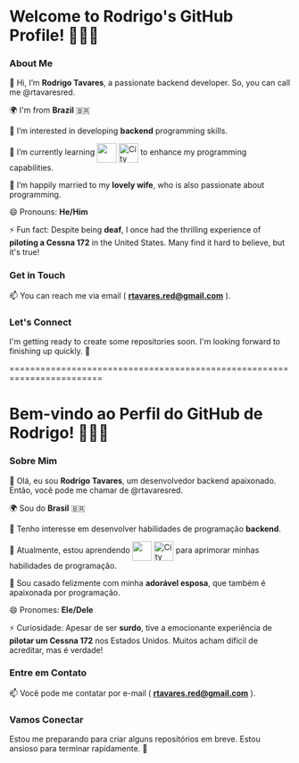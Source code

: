 
<h1>Welcome to Rodrigo's GitHub Profile! 👋👋👋</h1>

<h3>About Me</h3>

👋 Hi, I’m **Rodrigo Tavares**, a passionate backend developer. So, you can call me @rtavaresred.

🌍 I'm from **Brazil** 🇧🇷

👀 I’m interested in developing **backend** programming skills.

🌱 I’m currently learning <img src="https://www.jqueryscript.net/images/collective/functionality.js.gif" width="35px" align="center"> <img src="https://www.citypng.com/public/uploads/preview/hd-python-logo-symbol-transparent-png-735811696257415dbkifcuokn.png" width="35px" align="center" alt="City Png - @citypng.com"> to enhance my programming capabilities.

💞️ I’m happily married to my **lovely wife**, who is also passionate about programming.

😄 Pronouns: **He/Him**

⚡ Fun fact: Despite being **deaf**, I once had the thrilling experience of **piloting a Cessna 172** in the United States. Many find it hard to believe, but it's true!

<h3>Get in Touch</h3>

📫 You can reach me via email ( **rtavares.red@gmail.com** ).


<h3>Let's Connect</h3>

I'm getting ready to create some repositories soon. I'm looking forward to finishing up quickly. 🚀

========================================================================

<h1>Bem-vindo ao Perfil do GitHub de Rodrigo! 👋👋👋</h1>

<h3>Sobre Mim</h3>

👋 Olá, eu sou **Rodrigo Tavares**, um desenvolvedor backend apaixonado. Então, você pode me chamar de @rtavaresred.

🌍 Sou do **Brasil** 🇧🇷

👀 Tenho interesse em desenvolver habilidades de programação **backend**.

🌱 Atualmente, estou aprendendo <img src="https://www.jqueryscript.net/images/collective/functionality.js.gif" width="35px" align="center"> <img src="https://www.citypng.com/public/uploads/preview/hd-python-logo-symbol-transparent-png-735811696257415dbkifcuokn.png" width="35px" align="center" alt="City Png - @citypng.com"> para aprimorar minhas habilidades de programação.

💞️ Sou casado felizmente com minha **adorável esposa**, que também é apaixonada por programação.

😄 Pronomes: **Ele/Dele**

⚡ Curiosidade: Apesar de ser **surdo**, tive a emocionante experiência de **pilotar um Cessna 172** nos Estados Unidos. Muitos acham difícil de acreditar, mas é verdade!

<h3>Entre em Contato</h3>

📫 Você pode me contatar por e-mail ( **rtavares.red@gmail.com** ).

<h3>Vamos Conectar</h3>

Estou me preparando para criar alguns repositórios em breve. Estou ansioso para terminar rapidamente. 🚀
